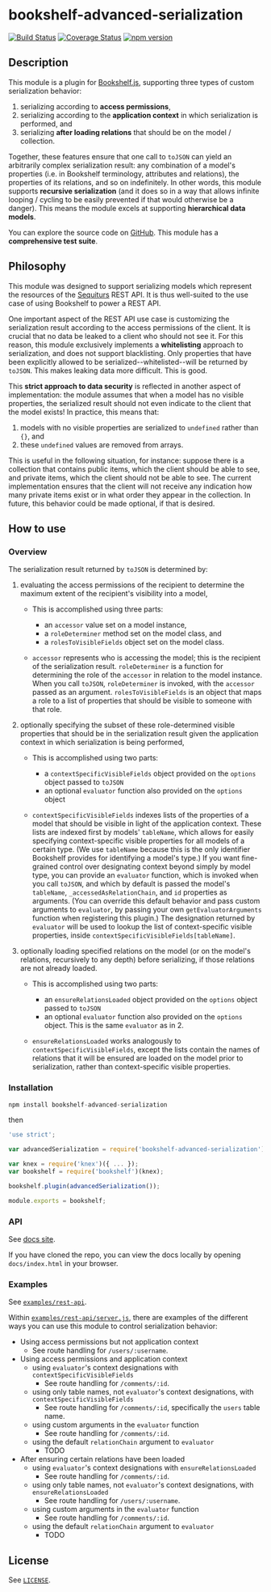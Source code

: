 # bookshelf-advanced-serialization
[![Build Status](https://travis-ci.org/sequiturs/bookshelf-advanced-serialization.svg?branch=master)](https://travis-ci.org/sequiturs/bookshelf-advanced-serialization) [![Coverage Status](https://coveralls.io/repos/github/sequiturs/bookshelf-advanced-serialization/badge.svg?branch=master)](https://coveralls.io/github/sequiturs/bookshelf-advanced-serialization?branch=master) [![npm version](https://img.shields.io/npm/v/bookshelf-advanced-serialization.svg?style=flat)](https://www.npmjs.com/package/bookshelf-advanced-serialization)

## Description

This module is a plugin for [Bookshelf.js](https://github.com/tgriesser/bookshelf), supporting three types of custom serialization behavior:

1. serializing according to **access permissions**,
2. serializing according to the **application context** in which serialization is performed, and
3. serializing **after loading relations** that should be on the model / collection.

Together, these features ensure that one call to `toJSON` can yield an arbitrarily complex serialization result: any combination of a model's properties (i.e. in Bookshelf terminology, attributes and relations), the properties of its relations, and so on indefinitely. In other words, this module supports **recursive serialization** (and it does so in a way that allows infinite looping / cycling to be easily prevented if that would otherwise be a danger). This means the module excels at supporting **hierarchical data models**.

You can explore the source code on [GitHub](https://github.com/sequiturs/bookshelf-advanced-serialization). This module has a **comprehensive test suite**.

## Philosophy

This module was designed to support serializing models which represent the resources of the [Sequiturs](https://sequiturs.com) REST API. It is thus well-suited to the use case of using Bookshelf to power a REST API.

One important aspect of the REST API use case is customizing the serialization result according to the access permissions of the client. It is crucial that no data be leaked to a client who should not see it. For this reason, this module exclusively implements a **whitelisting** approach to serialization, and does not support blacklisting. Only properties that have been explicitly allowed to be serialized--whitelisted--will be returned by `toJSON`. This makes leaking data more difficult. This is good.

This **strict approach to data security** is reflected in another aspect of implementation: the module assumes that when a model has no visible properties, the serialized result should not even indicate to the client that the model exists! In practice, this means that:

1. models with no visible properties are serialized to `undefined` rather than `{}`, and
2. these `undefined` values are removed from arrays.

This is useful in the following situation, for instance: suppose there is a collection that contains public items, which the client should be able to see, and private items, which the client should not be able to see. The current implementation ensures that the client will not receive any indication how many private items exist or in what order they appear in the collection. In future, this behavior could be made optional, if that is desired.

## How to use

### Overview

The serialization result returned by `toJSON` is determined by:

1. evaluating the access permissions of the recipient to determine the maximum extent of the recipient's visibility into a model,

    - This is accomplished using three parts:
        - an `accessor` value set on a model instance,
        - a `roleDeterminer` method set on the model class, and
        - a `rolesToVisibleFields` object set on the model class.

    - `accessor` represents who is accessing the model; this is the recipient of the serialization result. `roleDeterminer` is a function for determining the role of the `accessor` in relation to the model instance. When you call `toJSON`, `roleDeterminer` is invoked, with the `accessor` passed as an argument. `rolesToVisibleFields` is an object that maps a role to a list of properties that should be visible to someone with that role.

2. optionally specifying the subset of these role-determined visible properties that should be in the serialization result given the application context in which serialization is being performed,

    - This is accomplished using two parts:
        - a `contextSpecificVisibleFields` object provided on the `options` object passed to `toJSON`
        - an optional `evaluator` function also provided on the `options` object

    - `contextSpecificVisibleFields` indexes lists of the properties of a model that should be visible in light of the application context. These lists are indexed first by models' `tableName`, which allows for easily specifying context-specific visible properties for all models of a certain type. (We use `tableName` because this is the only identifier Bookshelf provides for identifying a model's type.) If you want fine-grained control over designating context beyond simply by model type, you can provide an `evaluator` function, which is invoked when you call `toJSON`, and which by default is passed the model's `tableName`, `_accessedAsRelationChain`, and `id` properties as arguments. (You can override this default behavior and pass custom arguments to `evaluator`, by passing your own `getEvaluatorArguments` function when registering this plugin.) The designation returned by `evaluator` will be used to lookup the list of context-specific visible properties, inside `contextSpecificVisibleFields[tableName]`.

3. optionally loading specified relations on the model (or on the model's relations, recursively to any depth) before serializing, if those relations are not already loaded.

    - This is accomplished using two parts:
        - an `ensureRelationsLoaded` object provided on the `options` object passed to `toJSON`
        - an optional `evaluator` function also provided on the `options` object. This is the same `evaluator` as in 2\.

    - `ensureRelationsLoaded` works analogously to `contextSpecificVisibleFields`, except the lists contain the names of relations that it will be ensured are loaded on the model prior to serialization, rather than context-specific visible properties.

### Installation

```JavaScript
npm install bookshelf-advanced-serialization
```

then

```JavaScript
'use strict';

var advancedSerialization = require('bookshelf-advanced-serialization');

var knex = require('knex')({ ... });
var bookshelf = require('bookshelf')(knex);

bookshelf.plugin(advancedSerialization());

module.exports = bookshelf;
```

### API

See [docs site](https://sequiturs.github.io/bookshelf-advanced-serialization/module-bookshelf-advanced-serialization.html).

If you have cloned the repo, you can view the docs locally by opening `docs/index.html` in your browser.

### Examples

See [`examples/rest-api`](https://github.com/sequiturs/bookshelf-advanced-serialization/tree/master/examples/rest-api).

Within [`examples/rest-api/server.js`](https://github.com/sequiturs/bookshelf-advanced-serialization/blob/master/examples/rest-api/server.js), there are examples of the different ways you can use this module to control serialization behavior:

- Using access permissions but not application context
    - See route handling for `/users/:username`.
- Using access permissions and application context
    - using `evaluator`'s context designations with `contextSpecificVisibleFields`
        - See route handling for `/comments/:id`.
    - using only table names, not `evaluator`'s context designations, with `contextSpecificVisibleFields`
        - See route handling for `/comments/:id`, specifically the `users` table name.
    - using custom arguments in the `evaluator` function
        - See route handling for `/comments/:id`.
    - using the default `relationChain` argument to `evaluator`
        - TODO
- After ensuring certain relations have been loaded
    - using `evaluator`'s context designations with `ensureRelationsLoaded`
        - See route handling for `/comments/:id`.
    - using only table names, not `evaluator`'s context designations, with `ensureRelationsLoaded`
        - See route handling for `/users/:username`.
    - using custom arguments in the `evaluator` function
        - See route handling for `/comments/:id`.
    - using the default `relationChain` argument to `evaluator`
        - TODO

## License

See [`LICENSE`](https://github.com/sequiturs/bookshelf-advanced-serialization/blob/master/LICENSE).
